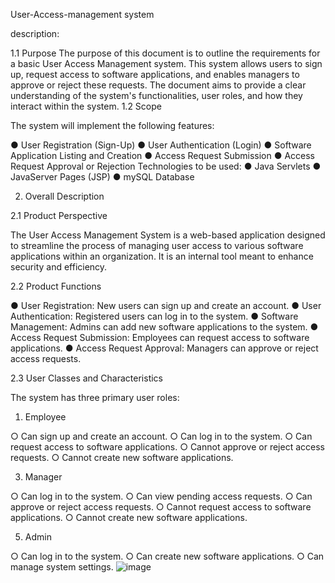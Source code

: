 User-Access-management system

description:

1.1 Purpose
The purpose of this document is to outline the requirements for a basic User Access
Management system. This system allows users to sign up, request access to software
applications, and enables managers to approve or reject these requests. The document aims to
provide a clear understanding of the system's functionalities, user roles, and how they interact
within the system.
1.2 Scope

The system will implement the following features:

● User Registration (Sign-Up)
● User Authentication (Login)
● Software Application Listing and Creation
● Access Request Submission
● Access Request Approval or Rejection
Technologies to be used:
● Java Servlets
● JavaServer Pages (JSP)
● mySQL Database


2. Overall Description


2.1 Product Perspective


The User Access Management System is a web-based application designed to streamline the
process of managing user access to various software applications within an organization. It is
an internal tool meant to enhance security and efficiency.


2.2 Product Functions

● User Registration: New users can sign up and create an account.
● User Authentication: Registered users can log in to the system.
● Software Management: Admins can add new software applications to the system.
● Access Request Submission: Employees can request access to software applications.
● Access Request Approval: Managers can approve or reject access requests.

2.3 User Classes and Characteristics

The system has three primary user roles:

1. Employee
   
○ Can sign up and create an account.
○ Can log in to the system.
○ Can request access to software applications.
○ Cannot approve or reject access requests.
○ Cannot create new software applications.

3. Manager
   
○ Can log in to the system.
○ Can view pending access requests.
○ Can approve or reject access requests.
○ Cannot request access to software applications.
○ Cannot create new software applications.

5. Admin

○ Can log in to the system.
○ Can create new software applications.
○ Can manage system settings.
![image](https://github.com/user-attachments/assets/78f26cdb-0c62-4bef-a268-a689b1631a99)





    
